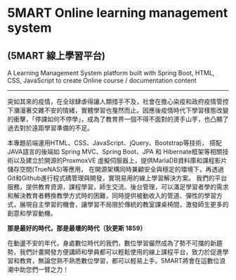 # 5MART Online learning management system

(5MART 線上學習平台)
---

A Learning Management System platform built with Spring Boot, HTML, CSS, JavaScript to create Online course / documentation content 

---

  突如其來的疫情，在全球肆虐得讓人類措手不及，社會在擔心染疫和政府疫情管控下瀰漫著交雜不安的情緒，實體學習也戛然而止。因應後疫情時代下學習樣態改變的衝擊，「停課如何不停學」，成為了教育界一個不得不面對的燙手山芋，也凸顯了過去對於遠距學習準備的不足。

  本專題前端運用HTML、CSS、JavaScript、jQuery、Bootstrap等技術，
  搭配JAVA語言的後端如 Spring MVC、Spring Boot、JPA 和 Hibernate框架等相關技術以及建立於開源的ProxmoxVE 虛擬伺服器上，提供MariaDB資料庫和課程影片儲存空間(TrueNAS)等應用，
  在開源架構同時兼顧安全與穩定的環境下，再透過Git和Github進行程式碼管理與開發，實現易用的線上學習解決方案。
  我們的平台服務，提供教育資源，課程學習，師生交流、後台管理，可以滿足學習者學的需求和解決教育者轉換教學方式時的困難，同時提供被動收入的管道、彈性的學習方式，展現自主學習的機會，讓學習不局限於傳統的教室課桌椅間，激發師生更多的創意和學習動機。

**那是最好的時代，那是最壞的時代（狄更斯 1859）**
  
  在動盪不安的年代，身處數位時代的我們，數位學習儼然成為了勢不可擋的新趨勢，我們計畫開發方便講師和學員都可以輕鬆使用的線上課程平台，致力於促進學習和教育，無論您熟不熟悉數位學習，都可以輕易上手。5MART將會在這數位浪潮中助您們一臂之力！
